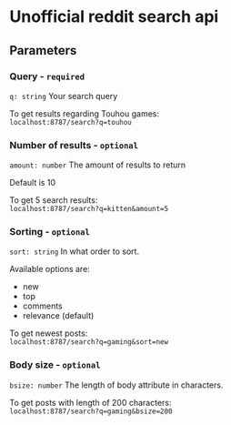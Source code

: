 # Unofficial reddit search api

## Parameters

### Query - `required`

`q: string` Your search query

To get results regarding Touhou games:\
`localhost:8787/search?q=touhou`

### Number of results - `optional`

`amount: number` The amount of results to return

Default is 10

To get 5 search results:\
`localhost:8787/search?q=kitten&amount=5`

### Sorting - `optional`

`sort: string` In what order to sort.

Available options are:

- new
- top
- comments
- relevance (default)

To get newest posts:\
`localhost:8787/search?q=gaming&sort=new`

### Body size - `optional`

`bsize: number` The length of body attribute in characters.

To get posts with length of 200 characters:\
`localhost:8787/search?q=gaming&bsize=200`
